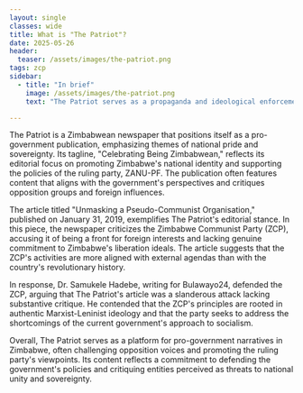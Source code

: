 ```yaml
---
layout: single
classes: wide
title: What is "The Patriot"?
date: 2025-05-26
header:
  teaser: /assets/images/the-patriot.png
tags: zcp
sidebar:
  - title: "In brief"
    image: /assets/images/the-patriot.png
    text: "The Patriot serves as a propaganda and ideological enforcement tool for reactionary government forces in Zimbabwe, particularly those aligned with the ruling ZANU-PF party. It plays a strategic role in reinforcing state narratives, delegitimizing opposition—especially from the left—and maintaining the ideological boundaries that protect the ruling elite from grassroots challenges."

---
```


The Patriot is a Zimbabwean newspaper that positions itself as a pro-government publication, emphasizing themes of national pride and sovereignty. Its tagline, "Celebrating Being Zimbabwean," reflects its editorial focus on promoting Zimbabwe's national identity and supporting the policies of the ruling party, ZANU-PF. The publication often features content that aligns with the government's perspectives and critiques opposition groups and foreign influences.

The article titled "Unmasking a Pseudo-Communist Organisation," published on January 31, 2019, exemplifies The Patriot's editorial stance. In this piece, the newspaper criticizes the Zimbabwe Communist Party (ZCP), accusing it of being a front for foreign interests and lacking genuine commitment to Zimbabwe's liberation ideals. The article suggests that the ZCP's activities are more aligned with external agendas than with the country's revolutionary history.

In response, Dr. Samukele Hadebe, writing for Bulawayo24, defended the ZCP, arguing that The Patriot's article was a slanderous attack lacking substantive critique. He contended that the ZCP's principles are rooted in authentic Marxist-Leninist ideology and that the party seeks to address the shortcomings of the current government's approach to socialism.

Overall, The Patriot serves as a platform for pro-government narratives in Zimbabwe, often challenging opposition voices and promoting the ruling party's viewpoints. Its content reflects a commitment to defending the government's policies and critiquing entities perceived as threats to national unity and sovereignty.
